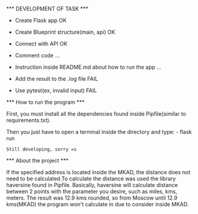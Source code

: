 *** DEVELOPMENT OF TASK ***


- Create Flask app
OK

- Create Blueprint structure(main, api)
OK

- Connect with API
OK

- Comment code
...

- Instruction inside README.md about how to run the app
...

- Add the result to the .log file
FAIL

- Use pytest(ex, invalid input)
FAIL


*** How to run the program ***

First, you must install all the dependencies found inside Pipfile(similar to requirements.txt).

Then you just have to open a terminal inside the directory and type:
    - flask run

    Still developing, sorry =s


*** About the project ***

If the specified address is located inside the MKAD, the distance does not need to be calculated.To calculate the distance
was used the library haversine found in Pipfile. Basically, haversine will calculate distance between 2 points with the
parameter you desire, such as miles, kms, meters. The result was 12.9 kms rounded, so from Moscow until 12.9 kms(MKAD) the program
won't calculate in due to consider inside MKAD.
